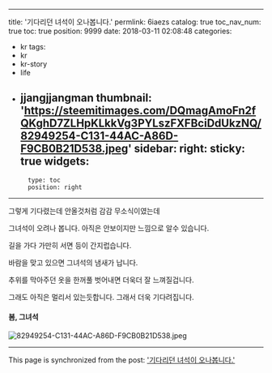 
---
title: '기다리던 녀석이 오나봅니다.'
permlink: 6iaezs
catalog: true
toc_nav_num: true
toc: true
position: 9999
date: 2018-03-11 02:08:48
categories:
- kr
tags:
- kr
- kr-story
- life
- jjangjjangman
thumbnail: 'https://steemitimages.com/DQmagAmoFn2fQKghD7ZLHpKLkkVg3PYLszFXFBciDdUkzNQ/82949254-C131-44AC-A86D-F9CB0B21D538.jpeg'
sidebar:
    right:
        sticky: true
widgets:
    -
        type: toc
        position: right
---


그렇게 기다렸는데
안올것처럼 
감감 무소식이였는데

그녀석이 오려나 봅니다. 
아직은 안보이지만 
느낌으로 알수 있습니다. 

길을 가다 
가만히 서면
등이 간지럽습니다. 

바람을 맞고 있으면
그녀석의 냄새가 납니다. 

추위를 막아주던 옷을
한꺼풀 벗어내면
더욱더 잘 느껴질겁니다. 

그래도 아직은 
멀리서 있는듯합니다. 
그래서 더욱 기다려집니다. 

#### 봄, 그녀석
![82949254-C131-44AC-A86D-F9CB0B21D538.jpeg](https://steemitimages.com/DQmagAmoFn2fQKghD7ZLHpKLkkVg3PYLszFXFBciDdUkzNQ/82949254-C131-44AC-A86D-F9CB0B21D538.jpeg)

- - -

This page is synchronized from the post: ['기다리던 녀석이 오나봅니다.'](https://steemit.com/@kingbit/6iaezs)
